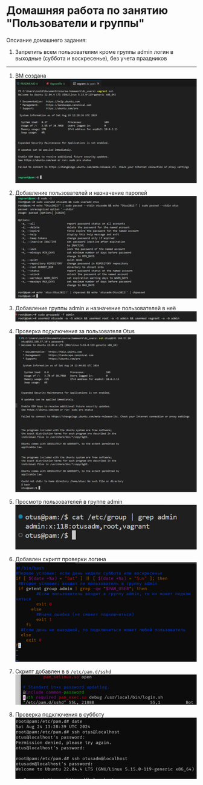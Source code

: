 # Домашняя работа по занятию "Пользователи и группы"
Опсиание домашнего задания:
1. Запретить всем пользователям кроме группы admin логин в выходные (суббота и воскресенье), без учета праздников

---
1. ВМ создана
![1](./images/1.png)

2. Добавление пользователей и назначение паролей 
![2](./images/2.png)

3. Добавление группы admin и назначение пользователей в неё
![3](./images/3.png)

4. Проверка подключения за пользователя Otus
![4](./images/4.png)

5. Просмотр пользователей в группе admin 
![5](./images/5.png)

6. Добавлен скрипт проверки логина 
![5.1](./images/5.2.png)

7. Скрипт добавлен в в `/etc/pam.d/sshd`
![5.2](./images/5.1.png)

8. Проверка подключения в субботу
![6](./images/6.png)

